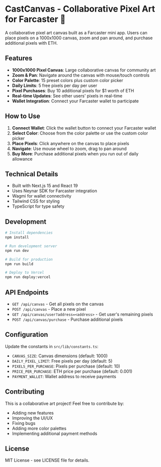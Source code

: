 # CastCanvas - Collaborative Pixel Art for Farcaster 🎨

A collaborative pixel art canvas built as a Farcaster mini app. Users can place pixels on a 1000x1000 canvas, zoom and pan around, and purchase additional pixels with ETH.

## Features

- **1000x1000 Pixel Canvas**: Large collaborative canvas for community art
- **Zoom & Pan**: Navigate around the canvas with mouse/touch controls
- **Color Palette**: 15 preset colors plus custom color picker
- **Daily Limits**: 5 free pixels per day per user
- **Pixel Purchases**: Buy 10 additional pixels for $1 worth of ETH
- **Real-time Updates**: See other users' pixels in real-time
- **Wallet Integration**: Connect your Farcaster wallet to participate

## How to Use

1. **Connect Wallet**: Click the wallet button to connect your Farcaster wallet
2. **Select Color**: Choose from the color palette or use the custom color picker
3. **Place Pixels**: Click anywhere on the canvas to place pixels
4. **Navigate**: Use mouse wheel to zoom, drag to pan around
5. **Buy More**: Purchase additional pixels when you run out of daily allowance

## Technical Details

- Built with Next.js 15 and React 19
- Uses Neynar SDK for Farcaster integration
- Wagmi for wallet connectivity
- Tailwind CSS for styling
- TypeScript for type safety

## Development

```bash
# Install dependencies
npm install

# Run development server
npm run dev

# Build for production
npm run build

# Deploy to Vercel
npm run deploy:vercel
```

## API Endpoints

- `GET /api/canvas` - Get all pixels on the canvas
- `POST /api/canvas` - Place a new pixel
- `GET /api/canvas/user?address=<address>` - Get user's remaining pixels
- `POST /api/canvas/purchase` - Purchase additional pixels

## Configuration

Update the constants in `src/lib/constants.ts`:
- `CANVAS_SIZE`: Canvas dimensions (default: 1000)
- `DAILY_PIXEL_LIMIT`: Free pixels per day (default: 5)
- `PIXELS_PER_PURCHASE`: Pixels per purchase (default: 10)
- `PRICE_PER_PURCHASE`: ETH price per purchase (default: 0.001)
- `PAYMENT_WALLET`: Wallet address to receive payments

## Contributing

This is a collaborative art project! Feel free to contribute by:
- Adding new features
- Improving the UI/UX
- Fixing bugs
- Adding more color palettes
- Implementing additional payment methods

## License

MIT License - see LICENSE file for details.

